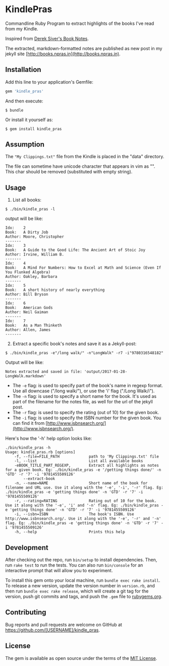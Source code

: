 # KindlePras

Commandline Ruby Program to extract highlights of the books I've read from my Kindle.

Inspired from [Derek Siver's Book Notes](https://sivers.org/book).

The extracted, markdown-formatted notes are published as new post in my jekyll site [http://books.npras.in](http://books.npras.in).


## Installation

Add this line to your application's Gemfile:

```ruby
gem 'kindle_pras'
```

And then execute:

    $ bundle

Or install it yourself as:

    $ gem install kindle_pras


## Assumption

The `"My Clippings.txt"` file from the Kindle is placed in the "data" directory.

The file can sometime have unicode character that appears in vim as "<feff>". This char should be removed (substituted with empty string).


## Usage

1. List all books:

```
$ ./bin/kindle_pras -l
```

output will be like:

```
Idx:    2
Book:   A Dirty Job
Author: Moore, Christopher
-------
Idx:    3
Book:   A Guide to the Good Life: The Ancient Art of Stoic Joy
Author: Irvine, William B.
-------
Idx:    4
Book:   A Mind For Numbers: How to Excel at Math and Science (Even If You Flunked Algebra)
Author: Oakley, Barbara
-------
Idx:    5
Book:   A short history of nearly everything
Author: Bill Bryson
-------
Idx:    6
Book:   American Gods
Author: Neil Gaiman
-------
Idx:    7
Book:   As a Man Thinketh
Author: Allen, James
-------
```

2. Extract a specific book's notes and save it as a Jekyll-post:

```
$ ./bin/kindle_pras -e"/long walk/" -n"LongWalk" -r7 -i"9780316548182"
```

Output will be like:

```
Notes extracted and saved in file: 'output/2017-01-28-LongWalk.markdown'
```

* The `-e` flag: is used to specify part of the book's name in regexp format. Use all downcase ("/long walk/"), or use the 'i' flag ("/Long Walk/i").
* The `-n` flag: is used to specify a short name for the book. It's used as part of the filename for the notes file, as well for the url of the jekyll post.
* The `-r` flag: is used to specify the rating (out of 10) for the given book.
* The `-i` flag: is used to specify the ISBN number for the given book. You can find it from [http://www.isbnsearch.org/](http://www.isbnsearch.org/).


Here's how the '-h' help option looks like:

```
./bin/kindle_pras -h
Usage: kindle_pras.rb [options]
    -f, --file=FILE_PATH             path to 'My Clippings.txt' file
    -l, --list                       List all available books
    -eBOOK_TITLE_PART_REGEXP,        Extract all highlights as notes for a given book. Eg: ./bin/kindle_pras -e '/getting things done/' -n 'GTD' -r '7' -i '9781455509126'
        --extract-book
    -n, --name=NAME                  Short name of the book for filename and URL use. Use it along with the '-e', '-i', '-r' flag. Eg: ./bin/kindle_pras -e 'getting things done' -n 'GTD' -r '7' -i '9781455509126'
    -r, --rating=RATING              Rating out of 10 for the book. Use it along with the '-e', 'i' and '-n' flag. Eg: ./bin/kindle_pras -e 'getting things done' -n 'GTD' -r '7' -i '9781455509126'
    -i, --isbn=ISBN                  The book's ISBN. Use http://www.isbnsearch.org/. Use it along with the '-e', '-r' and '-n' flag. Eg: ./bin/kindle_pras -e 'getting things done' -n 'GTD' -r '7' -i '9781455509126'
    -h, --help                       Prints this help
```

## Development

After checking out the repo, run `bin/setup` to install dependencies. Then, run `rake test` to run the tests. You can also run `bin/console` for an interactive prompt that will allow you to experiment.

To install this gem onto your local machine, run `bundle exec rake install`. To release a new version, update the version number in `version.rb`, and then run `bundle exec rake release`, which will create a git tag for the version, push git commits and tags, and push the `.gem` file to [rubygems.org](https://rubygems.org).

## Contributing

Bug reports and pull requests are welcome on GitHub at https://github.com/[USERNAME]/kindle_pras.


## License

The gem is available as open source under the terms of the [MIT License](http://opensource.org/licenses/MIT).

